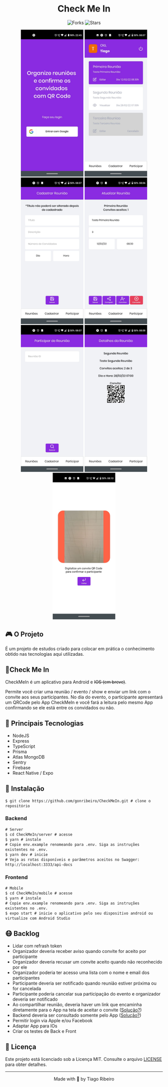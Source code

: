 <div align="center">
  <h1> Check Me In </h1>
</div>

<p align="center">
  <img src="https://img.shields.io/github/forks/gonribeiro/CheckMeIn?label=forks&message=MIT&color=5965E0&labelColor=121214" alt="Forks">

  <img src="https://img.shields.io/github/stars/gonribeiro/CheckMeIn?label=stars&message=MIT&color=5965E0&labelColor=121214" alt="Stars">
</p>

<p align="center">
  <img width=200px height=50% src=".github/login.jpg">
  <img width=200px height=50% src=".github/dashboard.jpg">
  <img width=200px height=50% src=".github/new-meeting.jpg">
  <img width=200px height=50% src=".github/update-meeting.jpg">
  <img width=200px height=50% src=".github/search-meeting.jpg">
  <img width=200px height=50% src=".github/qrcode.jpg">
  <img width=200px height=50% src=".github/scan-qrcode.jpg">
</p>

## 🎮 O Projeto

É um projeto de estudos criado para colocar em prática o conhecimento obtido nas tecnologias aqui utilizadas.

## 📱Check Me In

CheckMeIn é um aplicativo para Android e ~~IOS (em breve)~~.

Permite você criar uma reunião / evento / show e enviar um link com o convite aos seus participantes. No dia do evento, o participante apresentará um QRCode pelo App CheckMeIn e você fará a leitura pelo mesmo App confirmando se ele está entre os convidados ou não.

## 🧪 Principais Tecnologias
- NodeJS
- Express
- TypeScript
- Prisma
- Atlas MongoDB
- Sentry
- Firebase
- React Native / Expo

## 🚀 Instalação
```
$ git clone https://github.com/gonribeiro/CheckMeIn.git # clone o repositório
```

### Backend

```
# Server
$ cd CheckMeIn/server # acesse
$ yarn # instale
# Copie env.example renomeando para .env. Siga as instruções existentes no .env.
$ yarn dev # inicie
# Veja as rotas disponíveis e parâmetros aceitos no Swagger: http://localhost:3333/api-docs
```

### Frontend
```
# Mobile
$ cd CheckMeIn/mobile # acesse
$ yarn # instale
# Copie env.example renomeando para .env. Siga as instruções existentes no .env.
$ expo start # inicie o aplicativo pelo seu dispositivo android ou virtualize com Android Studio
```

## 😷 Backlog
- Lidar com refrash token
- Organizador deveria receber aviso quando convite for aceito por participante
- Organizador deveria recusar um convite aceito quando não reconhecido por ele
- Organizador poderia ter acesso uma lista com o nome e email dos participantes
- Participante deveria ser notificado quando reunião estiver próxima ou for cancelada
- Participante poderia cancelar sua participação do evento e organizador deveria ser notificado
- Ao compartilhar reunião, deveria haver um link que encaminha diretamente para o App na tela de aceitar o convite ([Solução?](https://blog.rocketseat.com.br/configurando-deep-linking-no-react-native/))
- Backend deveria ser consultado somente pelo App ([Solução?](https://stackoverflow.com/questions/60559419/how-to-secure-an-api-rest-for-mobile-app-if-sniffing-requests-gives-you-the-k))
- Permitir login via Apple e/ou Facebook
- Adaptar App para IOs
- Criar os testes de Back e Front

## 📝 Licença

Este projeto está licenciado sob a Licença MIT. Consulte o arquivo [LICENSE](LICENSE.md) para obter detalhes.

---

<p align="center">Made with 💜 by Tiago Ribeiro</p>
